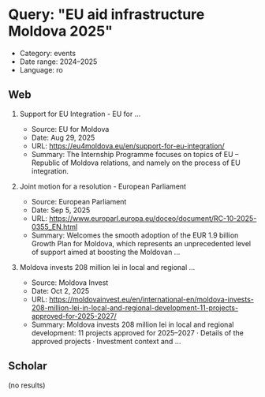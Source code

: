 # Query: "EU aid infrastructure Moldova 2025"
- Category: events
- Date range: 2024–2025
- Language: ro

## Web

1. Support for EU Integration - EU for ...
   - Source: EU for Moldova
   - Date: Aug 29, 2025
   - URL: https://eu4moldova.eu/en/support-for-eu-integration/
   - Summary: The Internship Programme focuses on topics of EU – Republic of Moldova relations, and namely on the process of EU integration.

2. Joint motion for a resolution - European Parliament
   - Source: European Parliament
   - Date: Sep 5, 2025
   - URL: https://www.europarl.europa.eu/doceo/document/RC-10-2025-0355_EN.html
   - Summary: Welcomes the smooth adoption of the EUR 1.9 billion Growth Plan for Moldova, which represents an unprecedented level of support aimed at boosting the Moldovan ...

3. Moldova invests 208 million lei in local and regional ...
   - Source: Moldova Invest
   - Date: Oct 2, 2025
   - URL: https://moldovainvest.eu/en/international-en/moldova-invests-208-million-lei-in-local-and-regional-development-11-projects-approved-for-2025-2027/
   - Summary: Moldova invests 208 million lei in local and regional development: 11 projects approved for 2025–2027 · Details of the approved projects · Investment context and ...

## Scholar

(no results)

